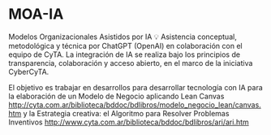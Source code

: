 # MOA-IA
Modelos Organizacionales Asistidos por IA
💡 Asistencia conceptual, metodológica y técnica por ChatGPT (OpenAI) en colaboración con el equipo de CyTA. La integración de IA se realiza bajo los principios de transparencia, colaboración y acceso abierto, en el marco de la iniciativa CyberCyTA.


El objetivo es trabajar en desarrollos para desarrollar tecnología con IA  para la elaboración de un Modelo de Negocio aplicando Lean Canvas http://cyta.com.ar/biblioteca/bddoc/bdlibros/modelo_negocio_lean/canvas.htm y  la Estrategia creativa: el Algoritmo para Resolver Problemas Inventivos http://www.cyta.com.ar/biblioteca/bddoc/bdlibros/ari/ari.htm
